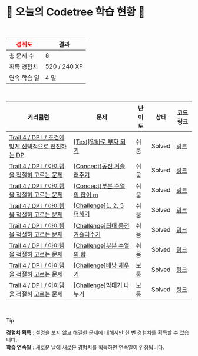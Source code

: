 # 🌲 오늘의 Codetree 학습 현황 🌲

<br />

| <span style="color:red;display:block;text-align:center;"> **성취도**</span> | 결과 |
|---|---|
| 총 문제 수 | 8 |
| 획득 경험치 | 520 / 240 XP |
| 연속 학습 일 | 4 일 |

<br />

|커리큘럼|문제|난이도|상태|코드 링크|
|---|---|---|---|---|
|[Trail 4 / DP I / 조건에 맞게 선택적으로 전진하는 DP](https://en.codetree.ai/trail-info/intermediate-low/)|[[Test]알바로 부자 되기](https://en.codetree.ai/trails/complete/curated-cards/test-being-rich-by-working-part-time/)|쉬움|Solved|[링크](https://github.com/leejungyeon811/codetree/blob/main/250117/%EC%95%8C%EB%B0%94%EB%A1%9C%20%EB%B6%80%EC%9E%90%20%EB%90%98%EA%B8%B0/being-rich-by-working-part-time.cpp)|
|[Trail 4 / DP I / 아이템을 적절히 고르는 문제](https://en.codetree.ai/trail-info/intermediate-low/)|[[Concept]동전 거슬러주기](https://en.codetree.ai/trails/complete/curated-cards/intro-coin-change/)|쉬움|Solved|[링크](https://github.com/leejungyeon811/codetree/blob/main/250117/%EB%8F%99%EC%A0%84%20%EA%B1%B0%EC%8A%AC%EB%9F%AC%EC%A3%BC%EA%B8%B0/coin-change.cpp)|
|[Trail 4 / DP I / 아이템을 적절히 고르는 문제](https://en.codetree.ai/trail-info/intermediate-low/)|[[Concept]부분 수열의 합이 m](https://en.codetree.ai/trails/complete/curated-cards/intro-the-sum-of-the-subsequences-is-m/)|쉬움|Solved|[링크](https://github.com/leejungyeon811/codetree/blob/main/250117/%EB%B6%80%EB%B6%84%20%EC%88%98%EC%97%B4%EC%9D%98%20%ED%95%A9%EC%9D%B4%20m/the-sum-of-the-subsequences-is-m.cpp)|
|[Trail 4 / DP I / 아이템을 적절히 고르는 문제](https://en.codetree.ai/trail-info/intermediate-low/)|[[Challenge]1, 2, 5 더하기](https://en.codetree.ai/trails/complete/curated-cards/challenge-1-2-5-plus/)|쉬움|Solved|[링크](https://github.com/leejungyeon811/codetree/blob/main/250117/1%2C%202%2C%205%20%EB%8D%94%ED%95%98%EA%B8%B0/1-2-5-plus.cpp)|
|[Trail 4 / DP I / 아이템을 적절히 고르는 문제](https://en.codetree.ai/trail-info/intermediate-low/)|[[Challenge]최대 동전 거슬러주기](https://en.codetree.ai/trails/complete/curated-cards/challenge-max-coin-change/)|쉬움|Solved|[링크](https://github.com/leejungyeon811/codetree/blob/main/250117/%EC%B5%9C%EB%8C%80%20%EB%8F%99%EC%A0%84%20%EA%B1%B0%EC%8A%AC%EB%9F%AC%EC%A3%BC%EA%B8%B0/max-coin-change.cpp)|
|[Trail 4 / DP I / 아이템을 적절히 고르는 문제](https://www.codetree.ai/trail-info/intermediate-low/)|[[Challenge]부분 수열의 합](https://www.codetree.ai/trails/complete/curated-cards/challenge-the-sum-of-the-subsequences/)|쉬움|Solved|[링크](https://github.com/leejungyeon811/codetree/blob/main/250117/%EB%B6%80%EB%B6%84%20%EC%88%98%EC%97%B4%EC%9D%98%20%ED%95%A9/the-sum-of-the-subsequences.cpp)|
|[Trail 4 / DP I / 아이템을 적절히 고르는 문제](https://www.codetree.ai/trail-info/intermediate-low/)|[[Challenge]배낭 채우기](https://www.codetree.ai/trails/complete/curated-cards/challenge-knapsack/)|보통|Solved|[링크](https://github.com/leejungyeon811/codetree/blob/main/250117/%EB%B0%B0%EB%82%AD%20%EC%B1%84%EC%9A%B0%EA%B8%B0/knapsack.cpp)|
|[Trail 4 / DP I / 아이템을 적절히 고르는 문제](https://www.codetree.ai/trail-info/intermediate-low/)|[[Challenge]막대기 나누기](https://www.codetree.ai/trails/complete/curated-cards/challenge-rod-cutting/)|보통|Solved|[링크](https://github.com/leejungyeon811/codetree/blob/main/250117/%EB%A7%89%EB%8C%80%EA%B8%B0%20%EB%82%98%EB%88%84%EA%B8%B0/rod-cutting.cpp)|


<br />

> [!TIP]
> **경험치 획득** : 설명을 보지 않고 해결한 문제에 대해서만 한 번 경험치를 획득할 수 있습니다.  
> **학습 연속일** : 새로운 날에 새로운 경험치를 획득하면 연속일이 인정됩니다.

